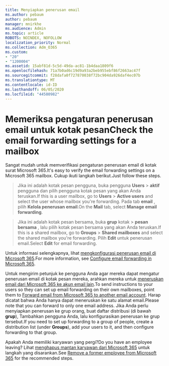 ```yaml
---
title: Menyiapkan penerusan email
ms.author: pebaum
author: pebaum
manager: mnirkhe
ms.audience: Admin
ms.topic: article
ROBOTS: NOINDEX, NOFOLLOW
localization_priority: Normal
ms.collection: Adm_O365
ms.custom:
- "20"
- "1200004"
ms.assetid: 15abf81d-5c5d-49da-ac81-1b4daa1809f6
ms.openlocfilehash: 71a7b0ad6c19d9a93a2beb955ebf86f2663ac47f
ms.sourcegitcommit: f28dafa0f727870038f72bc904da926daf4ec07b
ms.translationtype: MT
ms.contentlocale: id-ID
ms.lasthandoff: 06/05/2020
ms.locfileid: "44580982"
---
```

# <a name="check-the-email-forwarding-settings-for-a-mailbox"></a><span data-ttu-id="f3623-102">Memeriksa pengaturan penerusan email untuk kotak pesan</span><span class="sxs-lookup"><span data-stu-id="f3623-102">Check the email forwarding settings for a mailbox</span></span>

<span data-ttu-id="f3623-103">Sangat mudah untuk memverifikasi pengaturan penerusan email di kotak surat Microsoft 365.</span><span class="sxs-lookup"><span data-stu-id="f3623-103">It's easy to verify the email forwarding settings on a Microsoft 365 mailbox.</span></span> <span data-ttu-id="f3623-104">Cukup ikuti langkah berikut.</span><span class="sxs-lookup"><span data-stu-id="f3623-104">Just follow these steps.</span></span>
  
> <span data-ttu-id="f3623-105">Jika ini adalah kotak pesan pengguna, buka pengguna **Users** \> **aktif** pengguna dan pilih pengguna kotak pesan yang akan Anda teruskan.</span><span class="sxs-lookup"><span data-stu-id="f3623-105">If this is a user mailbox, go to **Users** \> **Active users** and select the user whose mailbox you're forwarding.</span></span> <span data-ttu-id="f3623-106">Pada tab **email** , pilih **Kelola penerusan email**.</span><span class="sxs-lookup"><span data-stu-id="f3623-106">On the **Mail** tab, select **Manage email forwarding**.</span></span>

> <span data-ttu-id="f3623-107">Jika ini adalah kotak pesan bersama, buka **grup** kotak \> **pesan bersama** , lalu pilih kotak pesan bersama yang akan Anda teruskan.</span><span class="sxs-lookup"><span data-stu-id="f3623-107">If this is a shared mailbox, go to **Groups** \> **Shared mailboxes** and select the shared mailbox you're forwarding.</span></span> <span data-ttu-id="f3623-108">Pilih **Edit** untuk penerusan email.</span><span class="sxs-lookup"><span data-stu-id="f3623-108">Select **Edit** for email forwarding.</span></span>

<span data-ttu-id="f3623-109">Untuk informasi selengkapnya, lihat [mengkonfigurasi penerusan email di Microsoft 365](https://docs.microsoft.com/microsoft-365/admin/email/configure-email-forwarding).</span><span class="sxs-lookup"><span data-stu-id="f3623-109">For more information, see [Configure email forwarding in Microsoft 365](https://docs.microsoft.com/microsoft-365/admin/email/configure-email-forwarding).</span></span>
  
<span data-ttu-id="f3623-110">Untuk mengirim petunjuk ke pengguna Anda agar mereka dapat mengatur penerusan email di kotak pesan mereka, arahkan mereka untuk [meneruskan email dari Microsoft 365 ke akun email lain](https://support.office.com/article/Forward-email-from-Office-365-to-another-email-account-1ed4ee1e-74f8-4f53-a174-86b748ff6a0e).</span><span class="sxs-lookup"><span data-stu-id="f3623-110">To send instructions to your users so they can set up email forwarding on their own mailboxes, point them to [Forward email from Microsoft 365 to another email account](https://support.office.com/article/Forward-email-from-Office-365-to-another-email-account-1ed4ee1e-74f8-4f53-a174-86b748ff6a0e).</span></span> <span data-ttu-id="f3623-111">Harap dicatat bahwa Anda hanya dapat meneruskan ke satu alamat email.</span><span class="sxs-lookup"><span data-stu-id="f3623-111">Please note that you can forward to only one email address.</span></span> <span data-ttu-id="f3623-112">Jika Anda perlu menyiapkan penerusan ke grup orang, buat daftar distribusi (di bawah **grup**), Tambahkan pengguna Anda, lalu konfigurasikan penerusan ke grup tersebut.</span><span class="sxs-lookup"><span data-stu-id="f3623-112">If you need to set up forwarding to a group of people, create a distribution list (under **Groups**), add your users to it, and then configure forwarding to that group.</span></span>
  
<span data-ttu-id="f3623-113">Apakah Anda memiliki karyawan yang pergi?</span><span class="sxs-lookup"><span data-stu-id="f3623-113">Do you have an employee leaving?</span></span> <span data-ttu-id="f3623-114">Lihat [menghapus mantan karyawan dari Microsoft 365](https://docs.microsoft.com/microsoft-365/admin/add-users/remove-former-employee) untuk langkah yang disarankan.</span><span class="sxs-lookup"><span data-stu-id="f3623-114">See [Remove a former employee from Microsoft 365](https://docs.microsoft.com/microsoft-365/admin/add-users/remove-former-employee) for the recommended steps.</span></span>